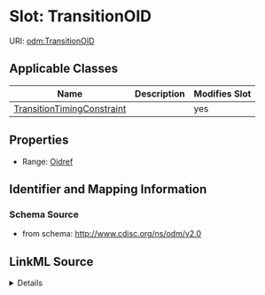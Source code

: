 # Slot: TransitionOID

URI: [odm:TransitionOID](http://www.cdisc.org/ns/odm/v2.0/TransitionOID)



<!-- no inheritance hierarchy -->




## Applicable Classes

| Name | Description | Modifies Slot |
| --- | --- | --- |
[TransitionTimingConstraint](TransitionTimingConstraint.md) |  |  yes  |







## Properties

* Range: [Oidref](Oidref.md)





## Identifier and Mapping Information







### Schema Source


* from schema: http://www.cdisc.org/ns/odm/v2.0




## LinkML Source

<details>
```yaml
name: TransitionOID
from_schema: http://www.cdisc.org/ns/odm/v2.0
rank: 1000
alias: TransitionOID
domain_of:
- TransitionTimingConstraint
range: oidref

```
</details>